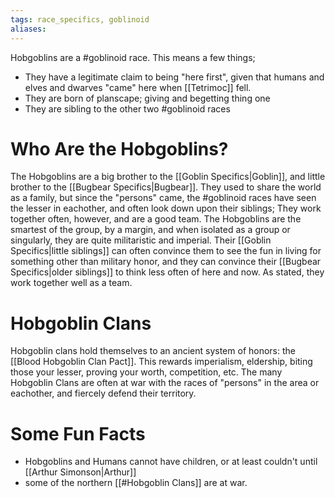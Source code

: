 ```yaml
---
tags: race_specifics, goblinoid
aliases:
---
```

Hobgoblins are a #goblinoid race. This means a few things;
- They have a legitimate claim to being "here first", given that humans and elves and dwarves "came" here when [[Tetrimoc]] fell.
- They are born of planscape; giving and begetting thing one
- They are sibling to the other two #goblinoid races

# Who Are the Hobgoblins?
The Hobgoblins are a big brother to the [[Goblin Specifics|Goblin]], and little brother to the [[Bugbear Specifics|Bugbear]]. They used to share the world as  a family, but since the "persons" came, the #goblinoid races have seen the lesser in eachother, and often look down upon their siblings; They work together often, however, and are a good team. The Hobgoblins are the smartest of the group, by a margin, and when isolated as a group or singularly, they are quite militaristic and imperial. Their [[Goblin Specifics|little siblings]] can often convince them to see the fun in living for something other than military honor, and they can convince their [[Bugbear Specifics|older siblings]] to think less often of here and now. As stated, they work together well as a team.

# Hobgoblin Clans
Hobgoblin clans hold themselves to an ancient system of honors: the [[Blood Hobgoblin Clan Pact]]. This rewards imperialism, eldership, biting those your lesser, proving your worth, competition, etc. The many Hobgoblin Clans are often at war with the races of "persons" in the area or eachother, and fiercely defend their territory. 

# Some Fun Facts
- Hobgoblins and Humans cannot have children, or at least couldn't until [[Arthur Simonson|Arthur]]
- some of the northern [[#Hobgoblin Clans]] are at war.